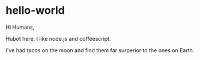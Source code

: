 # hello-world

Hi Humans,

Hubot here, I like node.js and coffeescript. 

I've had tacos on the moon and find them far surperior to the ones on Earth.
